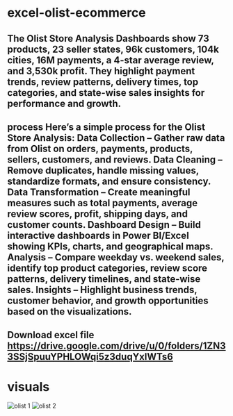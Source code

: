 # excel-olist-ecommerce
The Olist Store Analysis Dashboards show 73 products, 23 seller states, 96k customers, 104k cities, 16M payments, a 4-star average review, and 3,530k profit. They highlight payment trends, review patterns, delivery times, top categories, and state-wise sales insights for performance and growth.
--------------------------------------------------------------------------------------------------------------------------------------------------
process
Here’s a simple process for the Olist Store Analysis:
Data Collection – Gather raw data from Olist on orders, payments, products, sellers, customers, and reviews.
Data Cleaning – Remove duplicates, handle missing values, standardize formats, and ensure consistency.
Data Transformation – Create meaningful measures such as total payments, average review scores, profit, shipping days, and customer counts.
Dashboard Design – Build interactive dashboards in Power BI/Excel showing KPIs, charts, and geographical maps.
Analysis – Compare weekday vs. weekend sales, identify top product categories, review score patterns, delivery timelines, and state-wise sales.
Insights – Highlight business trends, customer behavior, and growth opportunities based on the visualizations.
-----------------------------------------------------------------------------------------------------------------------------------------------
Download excel file https://drive.google.com/drive/u/0/folders/1ZN33SSjSpuuYPHLOWqi5z3duqYxlWTs6
----------------------------------------------------------------------------------------------------------------------------------
# visuals
![olist 1](https://github.com/user-attachments/assets/85bf6a48-04e4-4e9c-8f07-c0660f6b3763)
![olist 2](https://github.com/user-attachments/assets/cb8aafe8-27ba-4c9e-b2bd-40d070065e5c)

